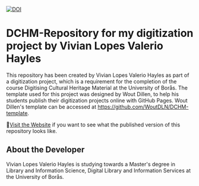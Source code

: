 [![DOI](https://zenodo.org/badge/471756787.svg)](https://zenodo.org/badge/latestdoi/471756787)

# DCHM-Repository for my digitization project by Vivian Lopes Valerio Hayles

This repository has been created by Vivian Lopes Valerio Hayles as part of a digitization project, which is a requirement for the completion of the course Digitising Cultural Heritage Material at the University of Borås. The template used for this project was designed by Wout Dillen, to help his students publish their digitization projects online with GitHub Pages. Wout Dillen's template can be accessed at https://github.com/WoutDLN/DCHM-template.

🚀[Visit the Website](https://sslis.github.io/DCHM-template/) if you want to see what the published version of this repository looks like.

## About the Developer
Vivian Lopes Valerio Hayles is studying towards a Master's degree in Library and Information Science, Digital Library and Information Services at the University of Borås. 
